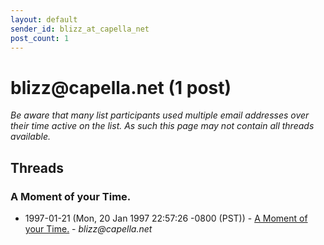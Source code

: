 ```yaml
---
layout: default
sender_id: blizz_at_capella_net
post_count: 1
---
```


# blizz<span>@</span>capella.net (1 post)

_Be aware that many list participants used multiple email addresses over their time active on the list. As such this page may not contain all threads available._

## Threads

### A Moment of your Time.
+ 1997-01-21 (Mon, 20 Jan 1997 22:57:26 -0800 (PST)) - [A Moment of your Time.](/archive/1997/01/3effad05827703c59e5da16228f74d07565d30b99891223cf9bfb190a5da44ce) - _blizz@capella.net_

